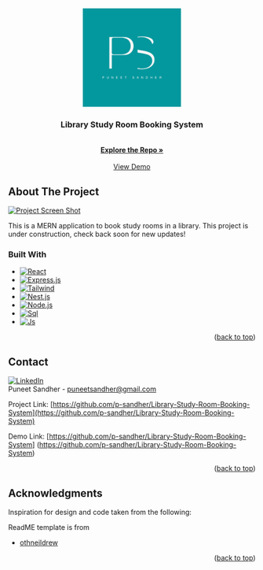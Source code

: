 <!-- Improved compatibility of back to top link: See: https://github.com/othneildrew/Best-README-Template/pull/73 -->
<a name="readme-top"></a>
<!--
*** Thanks for checking out the Best-README-Template. If you have a suggestion
*** that would make this better, please fork the repo and create a pull request
*** or simply open an issue with the tag "enhancement".
*** Don't forget to give the project a star!
*** Thanks again! Now go create something AMAZING! :D
-->



<!-- PROJECT SHIELDS -->
<!--
*** I'm using markdown "reference style" links for readability.
*** Reference links are enclosed in brackets [ ] instead of parentheses ( ).
*** See the bottom of this document for the declaration of the reference variables
*** for contributors-url, forks-url, etc. This is an optional, concise syntax you may use.
*** https://www.markdownguide.org/basic-syntax/#reference-style-links
-->



<!-- PROJECT LOGO -->
<br />
<div align="center">
  <a href="https://github.com/p-sandher/puneet-sandher-website">
    <img src="puneet-sandher-logo.png" alt="Logo" width="200" height="200">
  </a>

<h3 align="center">Library Study Room Booking System</h3>

  <p align="center">
    <br />
    <a href="https://github.com/p-sandher/Library-Study-Room-Booking-System"><strong>Explore the Repo »</strong></a>
    <br />
    <br />
    <a href="https://github.com/p-sandher/Library-Study-Room-Booking-System">View Demo</a>

  </p>
</div>





<!-- ABOUT THE PROJECT -->
## About The Project

[![Project Screen Shot][product-screenshot]](https://github.com/p-sandher/Library-Study-Room-Booking-System)

This is a MERN application to book study rooms in a library. This project is under construction, check back soon for new updates!

### Built With

* [![React][React.js]][React-url]
* [![Express.js][Express.js]][Express-url]
* [![Tailwind][Tailwind]][Tailwind-url]
* [![Nest.js][Nest.js]][Nest-url]
* [![Node.js][Node.js]][Node-url]
* [![Sql][Sql]][Sql-url]
* [![Js][Js]][Js-url]

<p align="right">(<a href="#readme-top">back to top</a>)</p>



<!-- CONTACT -->
## Contact


[![LinkedIn][linkedin-shield]][linkedin-url]
<br />
Puneet Sandher -  puneetsandher@gmail.com

Project Link: [https://github.com/p-sandher/Library-Study-Room-Booking-System](https://github.com/p-sandher/Library-Study-Room-Booking-System)

Demo Link: [https://github.com/p-sandher/Library-Study-Room-Booking-System] (https://github.com/p-sandher/Library-Study-Room-Booking-System)

<p align="right">(<a href="#readme-top">back to top</a>)</p>



<!-- ACKNOWLEDGMENTS -->
## Acknowledgments

Inspiration for design and code taken from the following:


ReadME template is from 
* [othneildrew](https://github.com/othneildrew/Best-README-Template)


<p align="right">(<a href="#readme-top">back to top</a>)</p>



<!-- MARKDOWN LINKS & IMAGES -->
<!-- https://www.markdownguide.org/basic-syntax/#reference-style-links -->


[linkedin-shield]: https://img.shields.io/badge/-LinkedIn-black.svg?style=for-the-badge&logo=linkedin&colorB=555
[linkedin-url]: https://www.linkedin.com/in/puneet-sandher/
[product-screenshot]: Website-Preview.png

[React.js]: https://img.shields.io/badge/React-20232A?style=for-the-badge&logo=react&logoColor=61DAFB
[React-url]: https://reactjs.org/
[Express.js]: https://img.shields.io/badge/Express.js-000000?style=for-the-badge&logo=express&logoColor=white
[Express-url]: https://expressjs.com/
[Tailwind]: https://img.shields.io/badge/Tailwind_CSS-38B2AC?style=for-the-badge&logo=tailwind-css&logoColor=white
[Tailwind-url]: https://tailwindcss.com/
[Nest.js]: https://img.shields.io/badge/nestjs-E0234E?style=for-the-badge&logo=nestjs&logoColor=white
[Nest-url]: https://nestjs.com/
[Node.js]: https://img.shields.io/badge/Node.js-339933?style=for-the-badge&logo=nodedotjs&logoColor=white
[Node-url]: https://nodejs.org/en/
[Sql]: 	https://img.shields.io/badge/MySQL-005C84?style=for-the-badge&logo=mysql&logoColor=white
[Sql-url]: https://www.mysql.com/
[Js]: https://img.shields.io/badge/JavaScript-323330?style=for-the-badge&logo=javascript&logoColor=F7DF1E
[Js-url]: https://developer.mozilla.org/en-US/docs/Web/JavaScript
